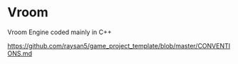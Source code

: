 # Vroom
Vroom Engine coded mainly in C++


https://github.com/raysan5/game_project_template/blob/master/CONVENTIONS.md

